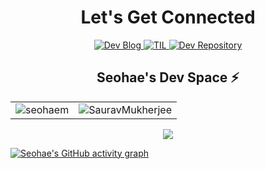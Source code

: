 <h1 align="center">Let's Get Connected</h1>
<div align="center">
  <a href="https://devfunny.tistory.com/">
    <img alt=" Dev Blog" src="https://img.shields.io/badge/Dev Blog-7289DA?style=for-the-badge&logo=Dev Blog&logoColor=white">
  </a>
  <a href="https://github.com/seohaem/TIL">
    <img alt=" TIL" src="https://img.shields.io/badge/TIL-2CA5E0?style=for-the-badge&logo=TIL&logoColor=white">
  </a>
  <a href="https://github.com/seohaem?tab=repositories" target="_blank">
    <img alt="Dev Repository" src="https://img.shields.io/badge/Dev Repository%20-%230077B5.svg?&style=for-the-badge&logo=Dev Repository&logoColor=white" />
  </a>
  </span>
</div>
<div align="center">
  <span>
    <h2>Seohae's Dev Space ⚡</h2>
    <table>
      <tr>
        <td>
          <img src="https://github-readme-stats.vercel.app/api?username=seohaem&include_all_commits=true&count_private=true&show_icons=true&line_height=20&title_color=7A7ADB&icon_color=2234AE&text_color=D3D3D3&bg_color=0,000000,130F40" alt="seohaem" />
        <td>
          <img align="center" src="https://github-readme-streak-stats.herokuapp.com/?user=seohaem&theme=dark" alt="SauravMukherjee" />
        </td>
      </tr>
    </table>
    <div align="center">
      <p>
        <img src="https://github-profile-trophy.vercel.app/?username=seohaem&column=4&margin-w=5&margin-h=5&theme=darkhub">
      </p>
    </div>
</div>

[![Seohae's GitHub activity graph](https://activity-graph.herokuapp.com/graph?username=seohaem&theme=xcode)](https://git.io/seohaem)
